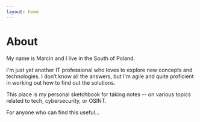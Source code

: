 ```yaml
---
layout: home
---
```

# About

My name is Marcin and I live in the South of Poland.

I'm just yet another IT professional who loves to explore new concepts and technologies. I don’t know all the answers, but I'm agile and quite proficient in working out how to find out the solutions.

This place is my personal sketchbook for taking notes -- on various topics related to tech, cybersecurity, or OSINT. 

For anyone who can find this useful...
